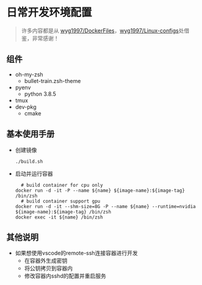 # 日常开发环境配置

> 许多内容都是从 [wyg1997/DockerFiles](https://github.com/wyg1997/DockerFiles)，[wyg1997/Linux-configs](https://github.com/wyg1997/Linux-configs)处借鉴，非常感谢！

## 组件

- oh-my-zsh
  - bullet-train.zsh-theme
- pyenv
  - python 3.8.5
- tmux
- dev-pkg
	- cmake

## 基本使用手册
- 创建镜像
  ```shell
  ./build.sh
  ```
- 启动并运行容器
  ```shell
	# build container for cpu only
  docker run -d -it -P --name ${name} ${image-name}:${image-tag} /bin/zsh
	# build container support gpu
  docker run -d -it --shm-size=8G -P --name ${name} --runtime=nvidia ${image-name}:${image-tag} /bin/zsh
  docker exec -it ${name} /bin/zsh
  ```
## 其他说明
- 如果想使用vscode的remote-ssh连接容器进行开发
	- 在容器外生成密钥
  - 将公钥拷贝到容器内
  - 修改容器内sshd的配置并重启服务

